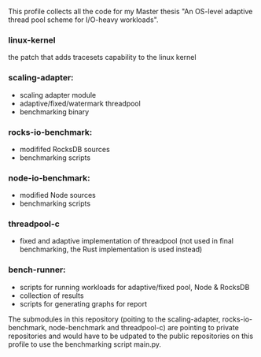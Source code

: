 This profile collects all the code for my Master thesis "An OS-level adaptive thread pool scheme for I/O-heavy workloads".

### linux-kernel
the patch that adds tracesets capability to the linux kernel

### scaling-adapter: 
- scaling adapter module
- adaptive/fixed/watermark threadpool
- benchmarking binary

### rocks-io-benchmark: 
- modififed RocksDB sources
- benchmarking scripts

### node-io-benchmark: 
- modified Node sources 
- benchmarking scripts

### threadpool-c
- fixed and adaptive implementation of threadpool (not used in final benchmarking,
the Rust implementation is used instead)

### bench-runner: 
- scripts for running workloads for adaptive/fixed pool, Node & RocksDB
- collection of results
- scripts for generating graphs for report

The submodules in this repository (poiting to the scaling-adapter, rocks-io-benchmark,
node-benchmark and threadpool-c) are pointing to private repositories
and would have to be udpated to the public repositories on this profile to use the benchmarking script main.py.




